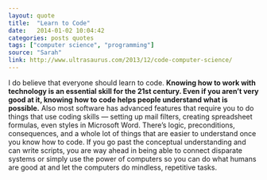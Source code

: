 ```yaml
---
layout: quote
title:  "Learn to Code"
date:   2014-01-02 10:04:42
categories: posts quotes
tags: ["computer science", "programming"]
source: "Sarah"
link: http://www.ultrasaurus.com/2013/12/code-computer-science/
---
```


I do believe that everyone should learn to code. <b>Knowing how to work with technology is an essential skill for the 21st century. Even if you aren’t very good at it, knowing how to code helps people understand what is possible.</b> Also most software has advanced features that require you to do things that use coding skills — setting up mail filters, creating spreadsheet formulas, even styles in Microsoft Word. There’s logic, preconditions, consequences, and a whole lot of things that are easier to understand once you know how to code. If you go past the conceptual understanding and can write scripts, you are way ahead in being able to connect disparate systems or simply use the power of computers so you can do what humans are good at and let the computers do mindless, repetitive tasks.